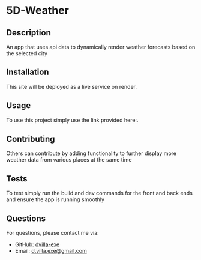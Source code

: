 # 5D-Weather



## Description
An app that uses api data to dynamically render weather forecasts based on the selected city

## Installation
This site will be deployed as a live service on render.

## Usage
To use this project simply use the link provided here:.

## Contributing
Others can contribute by adding functionality to further display more weather data from various places at  the same time

## Tests
To test simply run the build and dev commands for the front and back ends and ensure the app is running smoothly



## Questions
For questions, please contact me via:
- GitHub: [dvilla-exe](https://github.com/dvilla-exe)
- Email: d.villa.exe@gmail.com
